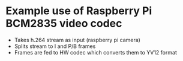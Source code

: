 # Example use of Raspberry Pi BCM2835 video codec 

* Takes h.264 stream as input (raspberry pi camera)
* Splits stream to I and P/B frames
* Frames are fed to HW codec which converts them to YV12 format


